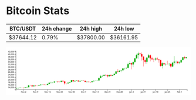 # Bitcoin Stats

BTC/USDT|24h change|24h high|24h low|
|---|---|---|---|
|$37644.12|0.79%|$37800.00|$36161.95|

<img src="./chart.svg">
